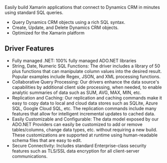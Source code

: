 Easily build Xamarin applications that connect to Dynamics CRM in minutes using standard SQL queries.

<ul>
<li>Query Dynamics CRM objects using a rich SQL syntax.</li>
<li>Create, Update, and Delete Dynamics CRM objects.</li>
<li>Optimized for the Xamarin platform</li></ul>

## Driver Features ##

<ul>
<li>
Fully managed .NET: 100% fully managed ADO.NET libraries</li>
<li>
String, Date, Numeric SQL Functions: The driver includes a library of 50 plus functions that can manipulate column values into the desired result. Popular examples include Regex, JSON, and XML processing functions.</li>
<li>
Collaborative Query Processing: Our drivers enhance the data source's capabilities by additional client side processing, when needed, to enable analytic summaries of data such as SUM, AVG, MAX, MIN, etc.</li>
<li>
Replication and Caching: Our replication and caching commands make it easy to copy data to local and cloud data stores such as SQLite, Azure SQL, Google Cloud SQL, etc. The replication commands include many features that allow for intelligent incremental updates to cached data.</li>
<li>
Easily Customizable and Configurable: The data model exposed by our ADO.NET Providers can easily be customized to add or remove tables/columns, change data types, etc. without requiring a new build. These customizations are supported at runtime using human-readable schema files that are easy to edit.</li>
<li>
Secure Connectivity: Includes standard Enterprise-class security features such as TLS/SSL data encryption for all client-server communications.</li></ul>